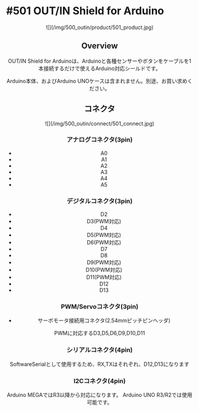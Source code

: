 # #501 OUT/IN Shield for Arduino

<center>![](/img/500_outin/product/501_product.jpg)
<!--COLORME-->

## Overview
OUT/IN Shield for Arduinoは、Arduinoと各種センサーやボタンをケーブルを1本接続するだけで使えるArduino対応シールドです。

Arduino本体、およびArduino UNOケースは含まれません。別途、お買い求めください。

## コネクタ
<center>![](/img/500_outin/connect/501_connect.jpg)

### アナログコネクタ(3pin)
- A0
- A1
- A2
- A3
- A4
- A5

### デジタルコネクタ(3pin)
- D2
- D3(PWM対応)
- D4
- D5(PWM対応)
- D6(PWM対応)
- D7
- D8
- D9(PWM対応)
- D10(PWM対応)
- D11(PWM対応)
- D12
- D13

### PWM/Servoコネクタ(3pin)
- サーボモータ接続用コネクタ(2.54mmピッチピンヘッダ)

PWMに対応するD3,D5,D6,D9,D10,D11

### シリアルコネクタ(4pin)
SoftwareSerialとして使用するため、RX,TXはそれぞれ、D12,D13になります

### I2Cコネクタ(4pin)
Arduino MEGAではR3以降から対応になります。
Arduino UNO R3/R2では使用可能です。

